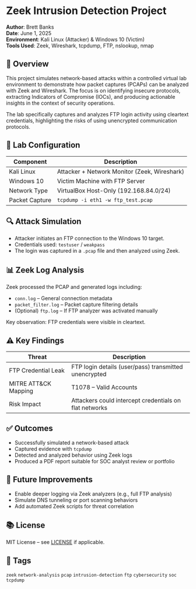 # Zeek Intrusion Detection Project

**Author**: Brett Banks  
**Date**: June 1, 2025  
**Environment**: Kali Linux (Attacker) & Windows 10 (Victim)  
**Tools Used**: Zeek, Wireshark, tcpdump, FTP, nslookup, nmap  

## 📌 Overview

This project simulates network-based attacks within a controlled virtual lab environment to demonstrate how packet captures (PCAPs) can be analyzed with Zeek and Wireshark. The focus is on identifying insecure protocols, extracting Indicators of Compromise (IOCs), and producing actionable insights in the context of security operations.

The lab specifically captures and analyzes FTP login activity using cleartext credentials, highlighting the risks of using unencrypted communication protocols.

## 🧪 Lab Configuration

| Component     | Description                                |
|--------------|--------------------------------------------|
| Kali Linux    | Attacker + Network Monitor (Zeek, Wireshark) |
| Windows 10    | Victim Machine with FTP Server              |
| Network Type  | VirtualBox Host-Only (192.168.84.0/24)      |
| Packet Capture| `tcpdump -i eth1 -w ftp_test.pcap`         |

## 🔍 Attack Simulation

- Attacker initiates an FTP connection to the Windows 10 target.
- Credentials used: `testuser` / `weakpass`
- The login was captured in a `.pcap` file and then analyzed using Zeek.

## 📊 Zeek Log Analysis

Zeek processed the PCAP and generated logs including:

- `conn.log` – General connection metadata
- `packet_filter.log` – Packet capture filtering details
- (Optional) `ftp.log` – If FTP analyzer was activated manually

Key observation: FTP credentials were visible in cleartext.

## ⚠ Key Findings

| Threat                | Description                                                  |
|-----------------------|--------------------------------------------------------------|
| FTP Credential Leak   | FTP login details (user/pass) transmitted unencrypted        |
| MITRE ATT&CK Mapping  | T1078 – Valid Accounts                                        |
| Risk Impact           | Attackers could intercept credentials on flat networks       |



## ✅ Outcomes

- Successfully simulated a network-based attack
- Captured evidence with `tcpdump`
- Detected and analyzed behavior using Zeek logs
- Produced a PDF report suitable for SOC analyst review or portfolio

## 🏁 Future Improvements

- Enable deeper logging via Zeek analyzers (e.g., full FTP analysis)
- Simulate DNS tunneling or port scanning behaviors
- Add automated Zeek scripts for threat correlation

## 📚 License

MIT License – see [LICENSE](LICENSE) if applicable.

## 🔗 Tags

`zeek` `network-analysis` `pcap` `intrusion-detection` `ftp` `cybersecurity` `soc` `tcpdump`

